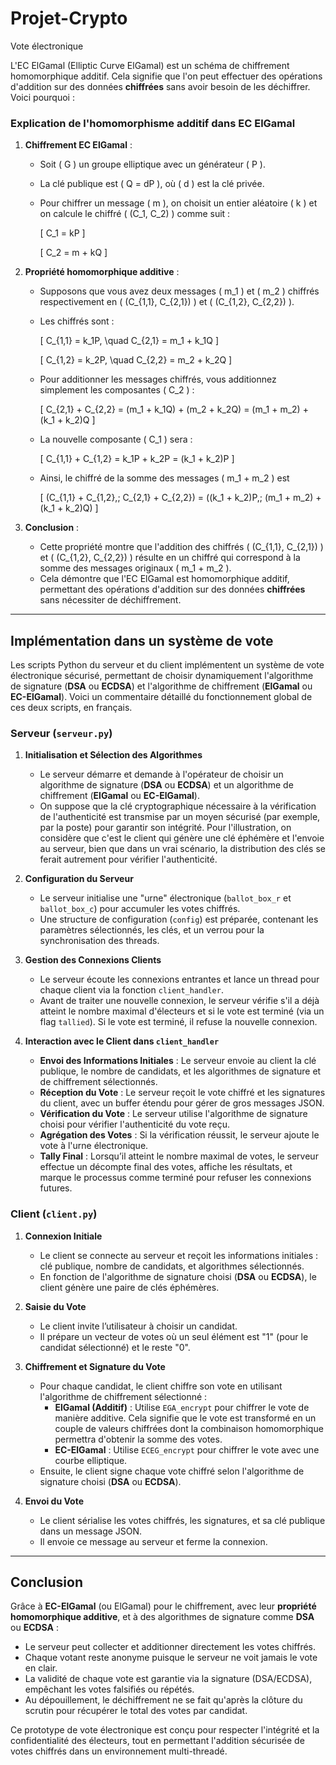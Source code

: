 # Projet-Crypto  
Vote électronique

L'EC ElGamal (Elliptic Curve ElGamal) est un schéma de chiffrement homomorphique additif. Cela signifie que l'on peut effectuer des opérations d'addition sur des données **chiffrées** sans avoir besoin de les déchiffrer. Voici pourquoi :

### Explication de l'homomorphisme additif dans EC ElGamal

1. **Chiffrement EC ElGamal** :

   - Soit \( G \) un groupe elliptique avec un générateur \( P \).
   - La clé publique est \( Q = dP \), où \( d \) est la clé privée.
   - Pour chiffrer un message \( m \), on choisit un entier aléatoire \( k \) et on calcule le chiffré \( (C_1, C_2) \) comme suit :

     \[
     C_1 = kP
     \]

     \[
     C_2 = m + kQ
     \]

2. **Propriété homomorphique additive** :

   - Supposons que vous avez deux messages \( m_1 \) et \( m_2 \) chiffrés respectivement en \( (C_{1,1}, C_{2,1}) \) et \( (C_{1,2}, C_{2,2}) \).
   - Les chiffrés sont :

     \[
     C_{1,1} = k_1P, \quad C_{2,1} = m_1 + k_1Q
     \]

     \[
     C_{1,2} = k_2P, \quad C_{2,2} = m_2 + k_2Q
     \]

   - Pour additionner les messages chiffrés, vous additionnez simplement les composantes \( C_2 \) :

     \[
     C_{2,1} + C_{2,2} = (m_1 + k_1Q) + (m_2 + k_2Q) = (m_1 + m_2) + (k_1 + k_2)Q
     \]

   - La nouvelle composante \( C_1 \) sera :

     \[
     C_{1,1} + C_{1,2} = k_1P + k_2P = (k_1 + k_2)P
     \]

   - Ainsi, le chiffré de la somme des messages \( m_1 + m_2 \) est

     \[
     (C_{1,1} + C_{1,2},\; C_{2,1} + C_{2,2}) = ((k_1 + k_2)P,\; (m_1 + m_2) + (k_1 + k_2)Q)
     \]

3. **Conclusion** :
   - Cette propriété montre que l'addition des chiffrés \( (C_{1,1}, C_{2,1}) \) et \( (C_{1,2}, C_{2,2}) \) résulte en un chiffré qui correspond à la somme des messages originaux \( m_1 + m_2 \).
   - Cela démontre que l'EC ElGamal est homomorphique additif, permettant des opérations d'addition sur des données **chiffrées** sans nécessiter de déchiffrement.

---

## Implémentation dans un système de vote

Les scripts Python du serveur et du client implémentent un système de vote électronique sécurisé, permettant de choisir dynamiquement l'algorithme de signature (**DSA** ou **ECDSA**) et l'algorithme de chiffrement (**ElGamal** ou **EC-ElGamal**). Voici un commentaire détaillé du fonctionnement global de ces deux scripts, en français.

### Serveur (`serveur.py`)

1. **Initialisation et Sélection des Algorithmes**  
   - Le serveur démarre et demande à l'opérateur de choisir un algorithme de signature (**DSA** ou **ECDSA**) et un algorithme de chiffrement (**ElGamal** ou **EC-ElGamal**).
   - On suppose que la clé cryptographique nécessaire à la vérification de l'authenticité est transmise par un moyen sécurisé (par exemple, par la poste) pour garantir son intégrité. Pour l'illustration, on considère que c'est le client qui génère une clé éphémère et l'envoie au serveur, bien que dans un vrai scénario, la distribution des clés se ferait autrement pour vérifier l'authenticité.

2. **Configuration du Serveur**  
   - Le serveur initialise une "urne" électronique (`ballot_box_r` et `ballot_box_c`) pour accumuler les votes chiffrés.
   - Une structure de configuration (`config`) est préparée, contenant les paramètres sélectionnés, les clés, et un verrou pour la synchronisation des threads.

3. **Gestion des Connexions Clients**  
   - Le serveur écoute les connexions entrantes et lance un thread pour chaque client via la fonction `client_handler`.
   - Avant de traiter une nouvelle connexion, le serveur vérifie s'il a déjà atteint le nombre maximal d'électeurs et si le vote est terminé (via un flag `tallied`). Si le vote est terminé, il refuse la nouvelle connexion.

4. **Interaction avec le Client dans `client_handler`**  
   - **Envoi des Informations Initiales** : Le serveur envoie au client la clé publique, le nombre de candidats, et les algorithmes de signature et de chiffrement sélectionnés.
   - **Réception du Vote** : Le serveur reçoit le vote chiffré et les signatures du client, avec un buffer étendu pour gérer de gros messages JSON.
   - **Vérification du Vote** : Le serveur utilise l'algorithme de signature choisi pour vérifier l'authenticité du vote reçu.
   - **Agrégation des Votes** : Si la vérification réussit, le serveur ajoute le vote à l'urne électronique.
   - **Tally Final** : Lorsqu’il atteint le nombre maximal de votes, le serveur effectue un décompte final des votes, affiche les résultats, et marque le processus comme terminé pour refuser les connexions futures.

### Client (`client.py`)

1. **Connexion Initiale**  
   - Le client se connecte au serveur et reçoit les informations initiales : clé publique, nombre de candidats, et algorithmes sélectionnés.
   - En fonction de l'algorithme de signature choisi (**DSA** ou **ECDSA**), le client génère une paire de clés éphémères.

2. **Saisie du Vote**  
   - Le client invite l’utilisateur à choisir un candidat.
   - Il prépare un vecteur de votes où un seul élément est "1" (pour le candidat sélectionné) et le reste "0".

3. **Chiffrement et Signature du Vote**  
   - Pour chaque candidat, le client chiffre son vote en utilisant l'algorithme de chiffrement sélectionné :
     - **ElGamal (Additif)** : Utilise `EGA_encrypt` pour chiffrer le vote de manière additive. Cela signifie que le vote est transformé en un couple de valeurs chiffrées dont la combinaison homomorphique permettra d'obtenir la somme des votes.
     - **EC-ElGamal** : Utilise `ECEG_encrypt` pour chiffrer le vote avec une courbe elliptique.
   - Ensuite, le client signe chaque vote chiffré selon l'algorithme de signature choisi (**DSA** ou **ECDSA**).

4. **Envoi du Vote**  
   - Le client sérialise les votes chiffrés, les signatures, et sa clé publique dans un message JSON.
   - Il envoie ce message au serveur et ferme la connexion.

---

## Conclusion

Grâce à **EC-ElGamal** (ou ElGamal) pour le chiffrement, avec leur **propriété homomorphique additive**, et à des algorithmes de signature comme **DSA** ou **ECDSA** :

- Le serveur peut collecter et additionner directement les votes chiffrés.
- Chaque votant reste anonyme puisque le serveur ne voit jamais le vote en clair.
- La validité de chaque vote est garantie via la signature (DSA/ECDSA), empêchant les votes falsifiés ou répétés.
- Au dépouillement, le déchiffrement ne se fait qu'après la clôture du scrutin pour récupérer le total des votes par candidat.

Ce prototype de vote électronique est conçu pour respecter l'intégrité et la confidentialité des électeurs, tout en permettant l'addition sécurisée de votes chiffrés dans un environnement multi-threadé.

